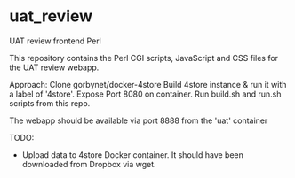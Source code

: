 # uat_review
UAT review frontend Perl

This repository contains the Perl CGI scripts, JavaScript and CSS files for the UAT review webapp.

Approach:
Clone gorbynet/docker-4store
Build 4store instance & run it with a label of '4store'. Expose Port 8080 on container.
Run build.sh and run.sh scripts from this repo.

The webapp should be available via port 8888 from the 'uat' container

TODO:
* Upload data to 4store Docker container. It should have been downloaded from Dropbox via wget.
